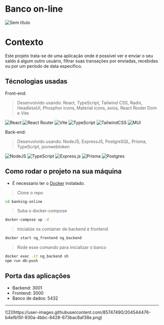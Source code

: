 # Banco on-line
![Sem título](https://user-images.githubusercontent.com/85747490/204543733-6367fc9f-c0a4-4a67-a1ce-10faa4d3a059.png)



# Contexto
Este projeto trata-se de uma aplicação onde é possível ver e enviar o seu saldo á algum outro usuário, filtrar suas transações por enviadas, recebidas ou por um período de data específico.

## Técnologias usadas

Front-end:
> Desenvolvido usando: React, TypeScript, Tailwind CSS, Radix, HeadlessUI, Phosphor icons, Material icons, axios, React Router Dom e Vite

![React](https://img.shields.io/badge/react-%2320232a.svg?style=for-the-badge&logo=react&logoColor=%2361DAFB)
![React Router](https://img.shields.io/badge/React_Router-CA4245?style=for-the-badge&logo=react-router&logoColor=white)
![Vite](https://img.shields.io/badge/vite-%23646CFF.svg?style=for-the-badge&logo=vite&logoColor=white)
![TypeScript](https://img.shields.io/badge/typescript-%23007ACC.svg?style=for-the-badge&logo=typescript&logoColor=white)
![TailwindCSS](https://img.shields.io/badge/tailwindcss-%2338B2AC.svg?style=for-the-badge&logo=tailwind-css&logoColor=white)
![MUI](https://img.shields.io/badge/MUI-%230081CB.svg?style=for-the-badge&logo=mui&logoColor=white)

Back-end:
> Desenvolvido usando: NodeJS, ExpressJS, PostgreSQL, Prisma, TypeScript, jsonwebtoken

![NodeJS](https://img.shields.io/badge/node.js-6DA55F?style=for-the-badge&logo=node.js&logoColor=white)
![TypeScript](https://img.shields.io/badge/typescript-%23007ACC.svg?style=for-the-badge&logo=typescript&logoColor=white)
![Express.js](https://img.shields.io/badge/express.js-%23404d59.svg?style=for-the-badge&logo=express&logoColor=%2361DAFB)
![Prisma](https://img.shields.io/badge/Prisma-3982CE?style=for-the-badge&logo=Prisma&logoColor=white)
![Postgres](https://img.shields.io/badge/postgres-%23316192.svg?style=for-the-badge&logo=postgresql&logoColor=white)

## Como rodar o projeto na sua máquina

- É necessario ter o [Docker](https://www.docker.com/) instalado.

> Clone o repo
```bash
cd banking-online
``` 

> Suba o docker-compose
```bash
docker-compose up -d
```

> Inicialize os container de backend e frontend
```bash
docker start ng_frontend ng_backend
```

> Rode esse comando para inicializar o banco
```bash
docker exec -it ng_backend sh
npm run db:push
```

## Porta das aplicações
 -  Backend: 3001
 -  Frontend: 3000
 -  Banco de dados: 5432

<hr />
![2](https://user-images.githubusercontent.com/85747490/204544476-b4efb15f-930a-4bbc-8428-673bac8af38e.png)




